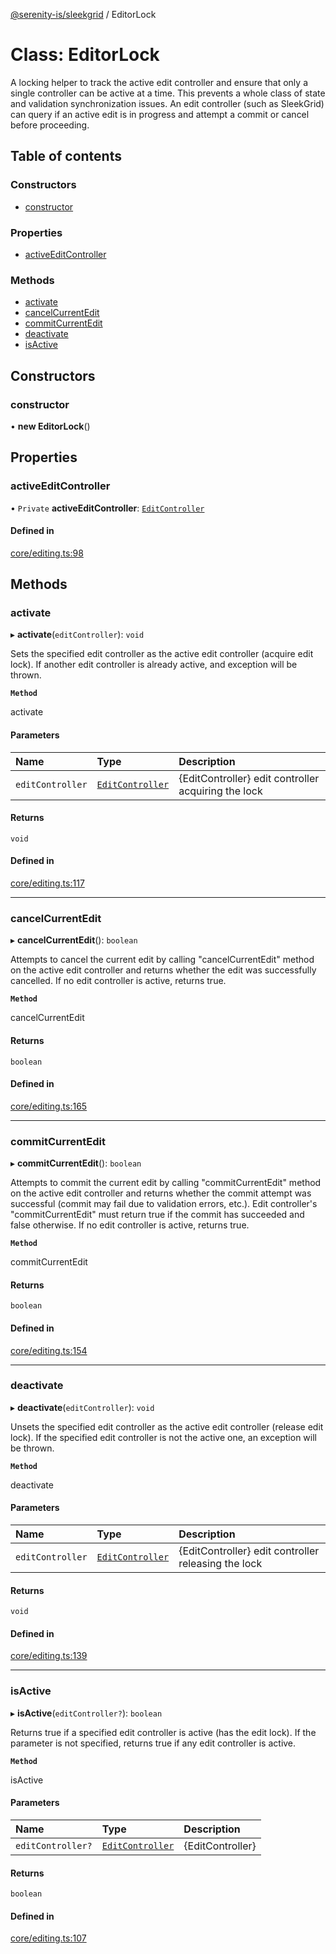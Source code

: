 [@serenity-is/sleekgrid](../README.md) / EditorLock

# Class: EditorLock

A locking helper to track the active edit controller and ensure that only a single controller
can be active at a time.  This prevents a whole class of state and validation synchronization
issues.  An edit controller (such as SleekGrid) can query if an active edit is in progress
and attempt a commit or cancel before proceeding.

## Table of contents

### Constructors

- [constructor](EditorLock.md#constructor)

### Properties

- [activeEditController](EditorLock.md#activeeditcontroller)

### Methods

- [activate](EditorLock.md#activate)
- [cancelCurrentEdit](EditorLock.md#cancelcurrentedit)
- [commitCurrentEdit](EditorLock.md#commitcurrentedit)
- [deactivate](EditorLock.md#deactivate)
- [isActive](EditorLock.md#isactive)

## Constructors

### constructor

• **new EditorLock**()

## Properties

### activeEditController

• `Private` **activeEditController**: [`EditController`](../interfaces/EditController.md)

#### Defined in

[core/editing.ts:98](https://github.com/serenity-is/sleekgrid/blob/master/src/core/editing.ts#L98)

## Methods

### activate

▸ **activate**(`editController`): `void`

Sets the specified edit controller as the active edit controller (acquire edit lock).
If another edit controller is already active, and exception will be thrown.

**`Method`**

activate

#### Parameters

| Name | Type | Description |
| :------ | :------ | :------ |
| `editController` | [`EditController`](../interfaces/EditController.md) | {EditController} edit controller acquiring the lock |

#### Returns

`void`

#### Defined in

[core/editing.ts:117](https://github.com/serenity-is/sleekgrid/blob/master/src/core/editing.ts#L117)

___

### cancelCurrentEdit

▸ **cancelCurrentEdit**(): `boolean`

Attempts to cancel the current edit by calling "cancelCurrentEdit" method on the active edit
controller and returns whether the edit was successfully cancelled.  If no edit controller is
active, returns true.

**`Method`**

cancelCurrentEdit

#### Returns

`boolean`

#### Defined in

[core/editing.ts:165](https://github.com/serenity-is/sleekgrid/blob/master/src/core/editing.ts#L165)

___

### commitCurrentEdit

▸ **commitCurrentEdit**(): `boolean`

Attempts to commit the current edit by calling "commitCurrentEdit" method on the active edit
controller and returns whether the commit attempt was successful (commit may fail due to validation
errors, etc.).  Edit controller's "commitCurrentEdit" must return true if the commit has succeeded
and false otherwise.  If no edit controller is active, returns true.

**`Method`**

commitCurrentEdit

#### Returns

`boolean`

#### Defined in

[core/editing.ts:154](https://github.com/serenity-is/sleekgrid/blob/master/src/core/editing.ts#L154)

___

### deactivate

▸ **deactivate**(`editController`): `void`

Unsets the specified edit controller as the active edit controller (release edit lock).
If the specified edit controller is not the active one, an exception will be thrown.

**`Method`**

deactivate

#### Parameters

| Name | Type | Description |
| :------ | :------ | :------ |
| `editController` | [`EditController`](../interfaces/EditController.md) | {EditController} edit controller releasing the lock |

#### Returns

`void`

#### Defined in

[core/editing.ts:139](https://github.com/serenity-is/sleekgrid/blob/master/src/core/editing.ts#L139)

___

### isActive

▸ **isActive**(`editController?`): `boolean`

Returns true if a specified edit controller is active (has the edit lock).
If the parameter is not specified, returns true if any edit controller is active.

**`Method`**

isActive

#### Parameters

| Name | Type | Description |
| :------ | :------ | :------ |
| `editController?` | [`EditController`](../interfaces/EditController.md) | {EditController} |

#### Returns

`boolean`

#### Defined in

[core/editing.ts:107](https://github.com/serenity-is/sleekgrid/blob/master/src/core/editing.ts#L107)
